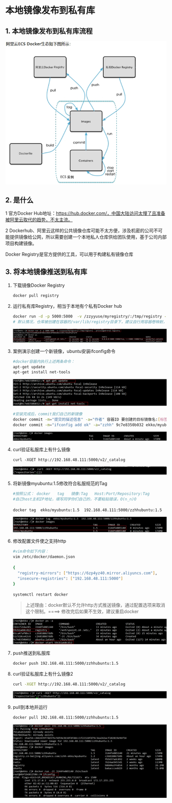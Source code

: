 # 本地镜像发布到私有库

## 1. 本地镜像发布到私有库流程

![image-20220112202402848](images/image-20220112202402848.png)

## 2. 是什么

1 官方Docker Hub地址：https://hub.docker.com/，中国大陆访问太慢了且准备被阿里云取代的趋势，不太主流。

2 Dockerhub、阿里云这样的公共镜像仓库可能不太方便，涉及机密的公司不可能提供镜像给公网，所以需要创建一个本地私人仓库供给团队使用，基于公司内部项目构建镜像。

Docker Registry是官方提供的工具，可以用于构建私有镜像仓库

## 3. 将本地镜像推送到私有库

1. 下载镜像Docker Registry

   ```sh
   docker pull registry 
   ```

2. 运行私有库Registry，相当于本地有个私有Docker hub

   ```sh
   docker run -d -p 5000:5000  -v /zzyyuse/myregistry/:/tmp/registry --privileged=true registry
   # 默认情况，仓库被创建在容器的/var/lib/registry目录下，建议自行用容器卷映射，方便于宿主机联调
   ```

   ![image-20220112203001145](images/image-20220112203001145.png)

3. 案例演示创建一个新镜像，ubuntu安装ifconfig命令

   ```sh
   #docker容器内执行上述两条命令：
   apt-get update
   apt-get install net-tools
   ```

   ![image-20220112203506421](images/image-20220112203506421.png)

   ```sh
   #安装完成后，commit我们自己的新镜像
   docker commit -m="提交的描述信息" -a="作者" 容器ID 要创建的目标镜像名:[标签名]
   docker commit -m="ifconfig add ok" -a="zzhh" 9c7e8350b032 ekko/myubuntu:1.5
   ```

   ![image-20220112203923093](images/image-20220112203923093.png)

4. curl验证私服库上有什么镜像

   ```
   curl -XGET http://192.168.48.111:5000/v2/_catalog
   ```

   ![image-20220112204107619](images/image-20220112204107619.png)

5. 将新镜像myubuntu:1.5修改符合私服规范的Tag

   ```sh
   #按照公式： docker   tag   镜像:Tag   Host:Port/Repository:Tag
   #自己host主机IP地址，填写同学你们自己的，不要粘贴错误，O(∩_∩)O
    
   docker tag  ekko/myubuntu:1.5  192.168.48.111:5000/zzhhubuntu:1.5
   ```

   ![image-20220112204553205](images/image-20220112204553205.png)

6. 修改配置文件使之支持http

   ```sh
   #vim命令如下内容：
   vim /etc/docker/daemon.json
   
   {
     "registry-mirrors": ["https://6zp4yz40.mirror.aliyuncs.com"],
     "insecure-registries": ["192.168.48.111:5000"]
   }
   
   systemctl restart docker
   ```

   > 上述理由：docker默认不允许http方式推送镜像，通过配置选项来取消这个限制。====> 修改完后如果不生效，建议重启docker

   ![image-20220112205347738](images/image-20220112205347738.png)

7. push推送到私服库

   ```sh
   docker push 192.168.48.111:5000/zzhhubuntu:1.5
   ```

8. curl验证私服库上有什么镜像2

   ```sh
   curl -XGET http://192.168.48.111:5000/v2/_catalog
   ```

   ![image-20220112205525687](images/image-20220112205525687.png)

9. pull到本地并运行

   ```sh
   docker pull 192.168.48.111:5000/zzhhubuntu:1.5
   ```

   ![image-20220112210053430](images/image-20220112210053430.png)



